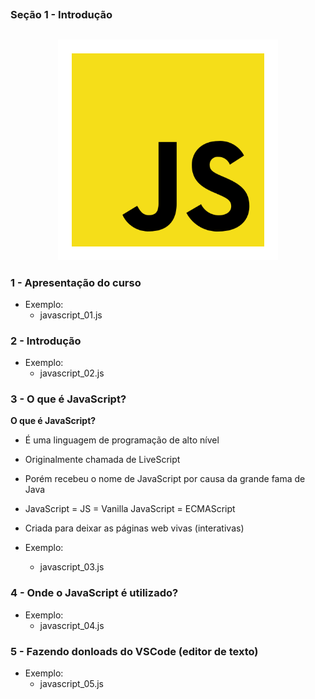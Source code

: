 ##
### Seção 1 - Introdução
##

<p align="center">
  <img alt="...." src="./src/js.png" width="70%">
</p>



### 1 - Apresentação do curso

- Exemplo:
    - javascript_01.js

### 2 - Introdução

- Exemplo:
    - javascript_02.js


### 3 - O que é JavaScript?

**O que é JavaScript?**

- É uma linguagem de programação de alto nível
- Originalmente chamada de LiveScript
- Porém recebeu o nome de JavaScript por causa da grande fama de Java
- JavaScript = JS = Vanilla JavaScript = ECMAScript
- Criada para deixar as páginas web vivas (interativas)

- Exemplo:
    - javascript_03.js



### 4 - Onde o JavaScript é utilizado?

- Exemplo:
    - javascript_04.js


### 5 - Fazendo donloads do VSCode (editor de texto)

- Exemplo:
    - javascript_05.js










